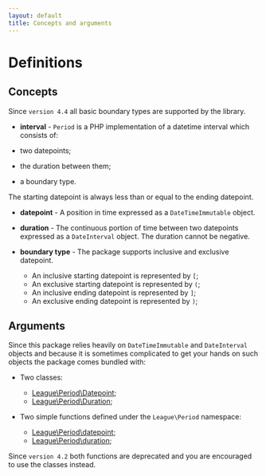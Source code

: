 ```yaml
---
layout: default
title: Concepts and arguments
---
```


# Definitions

## Concepts

<p class="message-info">Since <code>version 4.4</code> all basic boundary types are supported by the library.</p>

- **interval** - `Period` is a PHP implementation of a datetime interval which consists of:

- two datepoints;
- the duration between them;
- a boundary type. 

The starting datepoint is always less than or equal to the ending datepoint.

- **datepoint** - A position in time expressed as a `DateTimeImmutable` object.

- **duration** - The continuous portion of time between two datepoints expressed as a `DateInterval` object. The duration cannot be negative.

- **boundary type** - The package supports inclusive and exclusive datepoint.
	- An inclusive starting datepoint is represented by `[`;
	- An exclusive starting datepoint is represented by `(`;
	- An inclusive ending datepoint is represented by `]`;
	- An exclusive ending datepoint is represented by `)`;

## Arguments

Since this package relies heavily on `DateTimeImmutable` and `DateInterval` objects and because it is sometimes complicated to get your hands on such objects the package comes bundled with:

- Two classes:
	- [League\Period\Datepoint](/4.0/datepoint/);
	- [League\Period\Duration](/4.0/duration/);

- Two simple functions defined under the `League\Period` namespace:
	- [League\Period\datepoint](/4.0/functions/);
	- [League\Period\duration](/4.0/functions/);

<p class="message-warning">Since <code>version 4.2</code> both functions are deprecated and you are encouraged to use the classes instead.</p>
